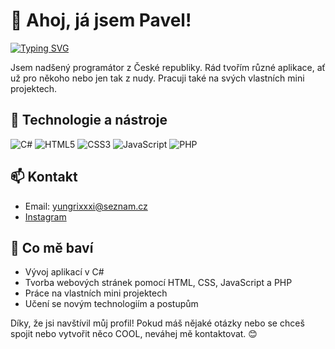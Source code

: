 # 👋 Ahoj, já jsem Pavel!

[![Typing SVG](https://readme-typing-svg.herokuapp.com?color=%2336BCF7&lines=Programmer+from+Czech+Republic;C%23+Developer;Web+Enthusiast)](https://git.io/typing-svg)

Jsem nadšený programátor z České republiky. Rád tvořím různé aplikace, ať už pro někoho nebo jen tak z nudy. Pracuji také na svých vlastních mini projektech.

## 🔧 Technologie a nástroje

![C#](https://img.shields.io/badge/-C%23-239120?style=flat-square&logo=c-sharp&logoColor=white)
![HTML5](https://img.shields.io/badge/-HTML5-E34F26?style=flat-square&logo=html5&logoColor=white)
![CSS3](https://img.shields.io/badge/-CSS3-1572B6?style=flat-square&logo=css3)
![JavaScript](https://img.shields.io/badge/-JavaScript-F7DF1E?style=flat-square&logo=javascript&logoColor=black)
![PHP](https://img.shields.io/badge/-PHP-777BB4?style=flat-square&logo=php&logoColor=white)

## 📫 Kontakt

- Email: yungrixxxi@seznam.cz
- [Instagram](https://instagram.com/yung.ricci)

## 🌱 Co mě baví

- Vývoj aplikací v C#
- Tvorba webových stránek pomocí HTML, CSS, JavaScript a PHP
- Práce na vlastních mini projektech
- Učení se novým technologiím a postupům

Díky, že jsi navštívil můj profil! Pokud máš nějaké otázky nebo se chceš spojit nebo vytvořit něco COOL, neváhej mě kontaktovat. 😊

